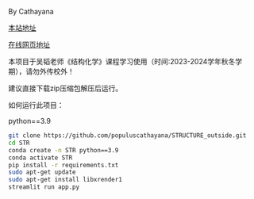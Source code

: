 <!--
 * @Author: cathayana populuscathayana@gmail.com
 * @Date: 2024-01-17 14:37:39
 * @LastEditors: cathayana populuscathayana@gmail.com
 * @LastEditTime: 2024-01-29 14:11:06
 * @FilePath: /website_structure/STRUCTURE_outside/README.md
 * @Description: 
 * 
 * Copyright (c) 2024 by Cathayana, All Rights Reserved. 
-->
By Cathayana

[本站地址](https://github.com/populuscathayana/STRUCTURE_outside)

[在线网页地址](http://118.31.6.200:8502/)

本项目于吴韬老师《结构化学》课程学习使用（时间:2023-2024学年秋冬学期），请勿外传校外！

建议直接下载zip压缩包解压后运行。

如何运行此项目：

python==3.9
```bash
git clone https://github.com/populuscathayana/STRUCTURE_outside.git
cd STR
conda create -n STR python==3.9
conda activate STR
pip install -r requirements.txt
sudo apt-get update
sudo apt-get install libxrender1
streamlit run app.py
```

